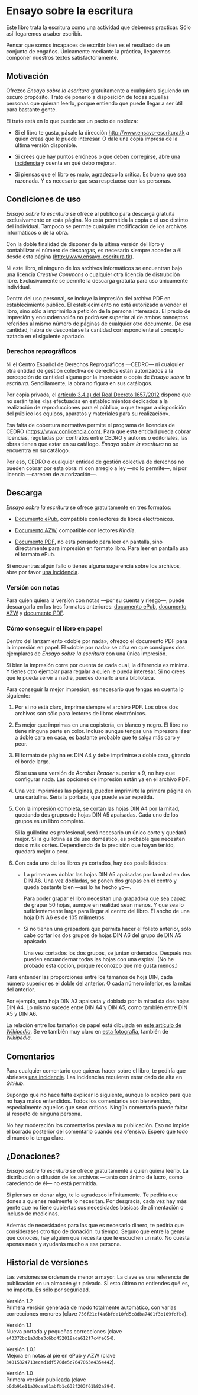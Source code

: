 Ensayo sobre la escritura
=========================

Este libro trata la escritura como una actividad que debemos practicar. Sólo así llegaremos a saber escribir.

Pensar que somos incapaces de escribir bien es el resultado de un conjunto de engaños. Únicamente mediante la práctica, llegaremos componer nuestros textos satisfactoriamente.

Motivación
----------

Ofrezco *Ensayo sobre la escritura* gratuitamente a cualquiera siguiendo un oscuro propósito. Trato de ponerlo a disposición de todas aquellas personas que quieran leerlo, porque entiendo que puede llegar a ser útil para bastante gente.

El trato está en lo que puede ser un pacto de nobleza:

-   Si el libro te gusta, pásale la dirección <http://www.ensayo-escritura.tk> a quien creas que le puede interesar. O dale una copia impresa de la última versión disponible.

-   Si crees que hay puntos erróneos o que deben corregirse, abre [una incidencia](http://github.com/ousia/ensayo-escritura/issues) y cuenta en qué debo mejorar.

-   Si piensas que el libro es malo, agradezco la crítica. Es bueno que sea razonada. Y es necesario que sea respetuoso con las personas.

Condiciones de uso
------------------

*Ensayo sobre la escritura* se ofrece al público para descarga gratuita exclusivamente en esta página. No está permitida la copia o el uso distinto del individual. Tampoco se permite cualquier modificación de los archivos informáticos o de la obra.

Con la doble finalidad de disponer de la última versión del libro y contabilizar el número de descargas, es necesario siempre acceder a él desde esta página (<http://www.ensayo-escritura.tk>).

Ni este libro, ni ninguno de los archivos informáticos se encuentran bajo una licencia *Creative Commons* o cualquier otra licencia de distrubción libre. Exclusivamente se permite la descarga gratuita para uso únicamente individual.

Dentro del uso personal, se incluye la impresión del archivo PDF en establecimiento público. El establecimiento no está autorizado a vender el libro, sino sólo a imprimirlo a petición de la persona interesada. El precio de impresión y encuadernación no podrá ser superior al de ambos conceptos referidos al mismo número de páginas de cualquier otro documento. De esa cantidad, habrá de descontarse la cantidad correspondiente al concepto tratado en el siguiente apartado.

### Derechos reprográficos

Ni el Centro Español de Derechos Reprográficos —CEDRO— ni cualquier otra entidad de gestión colectiva de derechos están autorizados a la percepción de cantidad alguna por la impresión o copia de *Ensayo sobre la escritura*. Sencillamente, la obra no figura en sus catálogos.

Por copia privada, el [artículo 3.4.a) del Real Decreto 1657/2012](https://www.boe.es/buscar/act.php?id=BOE-A-2012-14904#a3) dispone que no serán tales «las efectuadas en establecimientos dedicados a la realización de reproducciones para el público, o que tengan a disposición del público los equipos, aparatos y materiales para su realización».

Esa falta de cobertura normativa permite el programa de licencias de CEDRO (<https://www.conlicencia.com>). Para que esta entidad pueda cobrar licencias, reguladas por contratos entre CEDRO y autores o editoriales, las obras tienen que estar en su catálogo. *Ensayo sobre la escritura* no se encuentra en su catálogo.

Por eso, CEDRO o cualquier entidad de gestión colectiva de derechos no pueden cobrar por esta obra: ni con arreglo a ley —no lo permite—, ni por licencia —carecen de autorización—.

Descarga
--------

*Ensayo sobre la escritura* se ofrece gratuitamente en tres formatos:

-   [Documento ePub](https://archive.org/download/ensayo-escritura/ensayo-escritura.epub), compatible con lectores de libros electrónicos.

-   [Documento AZW](https://archive.org/download/ensayo-escritura/ensayo-escritura.azw), compatible con lectores *Kindle*.

-   [Documento PDF](https://archive.org/download/ensayo-escritura/ensayo-escritura.pdf), no está pensado para leer en pantalla, sino directamente para impresión en formato libro. Para leer en pantalla usa el formato ePub.

Si encuentras algún fallo o tienes alguna sugerencia sobre los archivos, abre por favor [una incidencia](https://github.com/ousia/ensayo-escritura/issues).

### Versión con notas

Para quien quiera la versión con notas —por su cuenta y riesgo—, puede descargarla en los tres formatos anteriores: [documento ePub](https://archive.org/download/ensayo-escritura/ensayo-escritura_notas.epub), [documento AZW](https://archive.org/download/ensayo-escritura/ensayo-escritura_notas.azw) y [documento PDF](https://archive.org/download/ensayo-escritura/ensayo-escritura_notas.pdf).

### Cómo conseguir el libro en papel

Dentro del lanzamiento «doble por nada», ofrezco el documento PDF para la impresión en papel. El «doble por nada» se cifra en que consigues dos ejemplares de *Ensayo sobre la escritura* con una única impresión.

Si bien la impresión corre por cuenta de cada cual, la diferencia es mínima. Y tienes otro ejemplar para regalar a quien le pueda interesar. Si no crees que le pueda servir a nadie, puedes donarlo a una biblioteca.

Para conseguir la mejor impresión, es necesario que tengas en cuenta lo siguiente:

1.  Por si no está claro, imprime siempre el archivo PDF. Los otros dos archivos son sólo para lectores de libros electrónicos.

2.  Es mejor que imprimas en una copistería, en blanco y negro. El libro no tiene ninguna parte en color. Incluso aunque tengas una impresora láser a doble cara en casa, es bastante probable que te salga más caro y peor.

3.  El formato de página es DIN A4 y debe imprimirse a doble cara, girando el borde largo.

    Si se usa una versión de *Acrobat Reader* superior a 9, no hay que configurar nada. Las opciones de impresión están ya en el archivo PDF.

4.  Una vez imprimidas las páginas, pueden imprimirte la primera página en una cartulina. Sería la portada, que puede estar repetida.

5.  Con la impresión completa, se cortan las hojas DIN A4 por la mitad, quedando dos grupos de hojas DIN A5 apaisadas. Cada uno de los grupos es un libro completo.

    Si la guillotina es profesional, será necesario un único corte y quedará mejor. Si la guillotina es de uso doméstico, es probable que necesiten dos o más cortes. Dependiendo de la precisión que hayan tenido, quedará mejor o peor.

6.  Con cada uno de los libros ya cortados, hay dos posibilidades:

    -   La primera es doblar las hojas DIN A5 apaisadas por la mitad en dos DIN A6. Una vez dobladas, se ponen dos grapas en el centro y queda bastante bien —así lo he hecho yo—.

        Para poder grapar el libro necesitan una grapadora que sea capaz de grapar 50 hojas, aunque en realidad sean menos. Y que sea lo suficientemente larga para llegar al centro del libro. El ancho de una hoja DIN A6 es de 105 milímetros.

    -   Si no tienen una grapadora que permita hacer el folleto anterior, sólo cabe cortar los dos grupos de hojas DIN A6 del grupo de DIN A5 apaisado.

        Una vez cortados los dos grupos, se juntan ordenados. Después nos pueden encuandernar todas las hojas con una espiral. (No he probado esta opción, porque reconozco que me gusta menos.)

Para entender las proporciones entre los tamaños de hoja DIN, cada número superior es el doble del anterior. O cada número inferior, es la mitad del anterior.

Por ejemplo, una hoja DIN A3 apaisada y doblada por la mitad da dos hojas DIN A4. Lo mismo sucede entre DIN A4 y DIN A5, como también entre DIN A5 y DIN A6.

La relación entre los tamaños de papel está dibujada en [este artículo de *Wikipedia*](https://es.wikipedia.org/wiki/Papel#Formatos). Se ve también muy claro en [esta fotografía](https://de.wikipedia.org/wiki/Datei:PapierformateA0bisA8.jpg), también de *Wikipedia*.

Comentarios
-----------

Para cualquier comentario que quieras hacer sobre el libro, te pediría que abrieses [una incidencia](http://github.com/ousia/ensayo-escritura/issues). Las incidencias requieren estar dado de alta en *GitHub*.

Supongo que no hace falta explicar lo siguiente, aunque lo explico para que no haya malos entendidos. Todos los comentarios son bienvenidos, especialmente aquellos que sean críticos. Ningún comentario puede faltar al respeto de ninguna persona.

No hay moderación los comentarios previa a su publicación. Eso no impide el borrado posterior del comentario cuando sea ofensivo. Espero que todo el mundo lo tenga claro.

¿Donaciones?
------------

*Ensayo sobre la escritura* se ofrece gratuitamente a quien quiera leerlo. La distribución o difusión de los archivos —tanto con ánimo de lucro, como careciendo de él— no está permitida.

Si piensas en donar algo, te lo agradezco infinitamente. Te pediría que dones a quienes realmente lo necesitan. Por desgracia, cada vez hay más gente que no tiene cubiertas sus necesidades básicas de alimentación o incluso de medicinas.

Además de necesidades para las que es necesario dinero, te pediría que considerases otro tipo de donación: tu tiempo. Seguro que entre la gente que conoces, hay alguien que necesita que le escuchen un rato. No cuesta apenas nada y ayudarás mucho a esa persona.

Historial de versiones
----------------------

Las versiones se ordenan de menor a mayor. La clave es una referencia de publicación en un almacén `git` privado. Si esto último no entiendes qué es, no importa. Es sólo por seguridad.

Versión 1.2  
Primera versión generada de modo totalmente automático, con varias correcciones menores (clave `756f21cf4a6bfde10fd5c8dba7401f3b109fdfbe`).

Versión 1.1  
Nueva portada y pequeñas correcciones (clave `e43372bc1a3dba3c6bd452018ada612f7c4fe654`).

Versión 1.0.1  
Mejora en notas al pie en ePub y AZW (clave `34015324713eced1df570de5c7647063e4354442`).

Versión 1.0  
Primera versión publicada (clave `b6db91e11a30cea91abfb1c632f203f61b82a294`).


